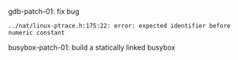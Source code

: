 gdb-patch-01: fix bug 
```
../nat/linux-ptrace.h:175:22: error: expected identifier before numeric constant
```

busybox-patch-01: build a statically linked busybox
